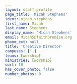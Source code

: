 ```yaml
---
layout: staff-profile
page_title: 'Micah Stephens'
ident: micah-stephens
first_name: Micah
last_name: Stephens
display_name: 'Micah Stephens'
email: MicahS@faithpromise.org
phone_ext: null
title: 'Creative Director'
campuses: ['']
teams: [worship]
ministries: [worship]
sort: 10
has_cover_photo: false
number_photos: 0
---
```


